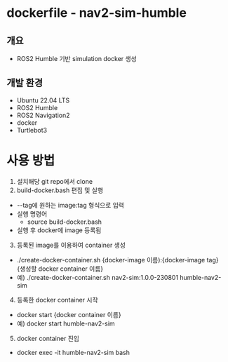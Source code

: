 # dockerfile - nav2-sim-humble
## 개요
- ROS2 Humble 기반 simulation docker 생성

## 개발 환경
- Ubuntu 22.04 LTS
- ROS2 Humble
- ROS2 Navigation2
- docker
- Turtlebot3

# 사용 방법
1. 설치해당 git repo에서 clone
2. build-docker.bash 편집 및 실행
  - --tag에 원하는 image:tag 형식으로 입력
  - 실행 명령어
    - source build-docker.bash
  - 실행 후 docker에 image 등록됨
3. 등록된 image를 이용하여 container 생성
  - ./create-docker-container.sh {docker-image 이름):{docker-image tag} {생성할 docker container 이름}
  - 예) ./create-docker-container.sh nav2-sim:1.0.0-230801 humble-nav2-sim
4. 등록한 docker container 시작
  - docker start {docker container 이름}
  - 예) docker start humble-nav2-sim
5. docker container 진입
  - docker exec -it humble-nav2-sim bash
